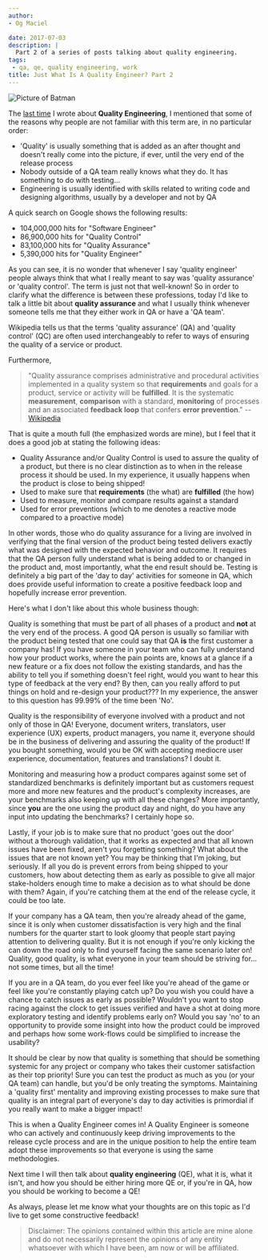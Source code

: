 ```yaml
---
author:
- Og Maciel

date: 2017-07-03
description: |
  Part 2 of a series of posts talking about quality engineering.
tags:
 - qa, qe, quality engineering, work
title: Just What Is A Quality Engineer? Part 2
---
```


![Picture of Batman](/images/batman-is-qe.jpeg)

The [last
time](https://omaciel.github.io/just-what-is-a-quality-engineer-part-1.html)
I wrote about **Quality Engineering**, I mentioned that some of the
reasons why people are not familiar with this term are, in no particular
order:

-   \'Quality\' is usually something that is added as an after thought
    and doesn\'t really come into the picture, if ever, until the very
    end of the release process
-   Nobody outside of a QA team really knows what they do. It has
    something to do with testing\...
-   Engineering is usually identified with skills related to writing
    code and designing algorithms, usually by a developer and not by QA

A quick search on Google shows the following results:

-   104,000,000 hits for \"Software Engineer\"
-   86,900,000 hits for "Quality Control"
-   83,100,000 hits for "Quality Assurance"
-   5,390,000 hits for "Quality Engineer"

As you can see, it is no wonder that whenever I say \'quality engineer\'
people always think that what I really meant to say was \'quality
assurance\' or \'quality control\'. The term is just not that
well-known! So in order to clarify what the difference is between these
professions, today I\'d like to talk a little bit about **quality
assurance** and what I usually think whenever someone tells me that they
either work in QA or have a \'QA team\'.

Wikipedia tells us that the terms \'quality assurance\' (QA) and
\'quality control\' (QC) are often used interchangeably to refer to ways
of ensuring the quality of a service or product.

Furthermore,

> \"Quality assurance comprises administrative and procedural activities
> implemented in a quality system so that **requirements** and goals for
> a product, service or activity will be **fulfilled**. It is the
> systematic **measurement**, **comparison** with a standard,
> **monitoring** of processes and an associated **feedback loop** that
> confers **error prevention**.\" \--
> [Wikipedia](https://en.wikipedia.org/wiki/Quality_assurance)

That is quite a mouth full (the emphasized words are mine), but I feel
that it does a good job at stating the following ideas:

-   Quality Assurance and/or Quality Control is used to assure the
    quality of a product, but there is no clear distinction as to when
    in the release process it should be used. In my experience, it
    usually happens when the product is close to being shipped!
-   Used to make sure that **requirements** (the what) are **fulfilled**
    (the how)
-   Used to measure, monitor and compare results against a standard
-   Used for error preventions (which to me denotes a reactive mode
    compared to a proactive mode)

In other words, those who do quality assurance for a living are involved
in verifying that the final version of the product being tested delivers
exactly what was designed with the expected behavior and outcome. It
requires that the QA person fully understand what is being added to or
changed in the product and, most importantly, what the end result should
be. Testing is definitely a big part of the \'day to day\' activities
for someone in QA, which does provide useful information to create a
positive feedback loop and hopefully increase error prevention.

Here\'s what I don\'t like about this whole business though:

Quality is something that must be part of all phases of a product and
**not** at the very end of the process. A good QA person is usually so
familiar with the product being tested that one could say that QA **is**
the first customer a company has! If you have someone in your team who
can fully understand how your product works, where the pain points are,
knows at a glance if a new feature or a fix does not follow the existing
standards, and has the ability to tell you if something doesn\'t feel
right, would you want to hear this type of feedback at the very end? By
then, can you really afford to put things on hold and re-design your
product??? In my experience, the answer to this question has 99.99% of
the time been \'No\'.

Quality is the responsibility of everyone involved with a product and
not only of those in QA! Everyone, document writers, translators, user
experience (UX) experts, product managers, you name it, everyone should
be in the business of delivering and assuring the quality of the
product! If you bought something, would you be OK with accepting
mediocre user experience, documentation, features and translations? I
doubt it.

Monitoring and measuring how a product compares against some set of
standardized benchmarks is definitely important but as customers request
more and more new features and the product\'s complexity increases, are
your benchmarks also keeping up with all these changes? More
importantly, since **you** are the one using the product day and night,
do you have any input into updating the benchmarks? I certainly hope so.

Lastly, if your job is to make sure that no product \'goes out the
door\' without a thorough validation, that it works as expected and that
all known issues have been fixed, aren\'t you forgetting something? What
about the issues that are not known yet? You may be thinking that I\'m
joking, but seriously. If all you do is prevent errors from being
shipped to your customers, how about detecting them as early as possible
to give all major stake-holders enough time to make a decision as to
what should be done with them? Again, if you\'re catching them at the
end of the release cycle, it could be too late.

If your company has a QA team, then you\'re already ahead of the game,
since it is only when customer dissatisfaction is very high and the
final numbers for the quarter start to look gloomy that people start
paying attention to delivering quality. But it is not enough if you\'re
only kicking the can down the road only to find yourself facing the same
scenario later on! Quality, good quality, is what everyone in your team
should be striving for\... not some times, but all the time!

If you are in a QA team, do you ever feel like you\'re ahead of the game
or feel like you\'re constantly playing catch up? Do you wish you could
have a chance to catch issues as early as possible? Wouldn\'t you want
to stop racing against the clock to get issues verified and have a shot
at doing more exploratory testing and identify problems early on? Would
you say \'no\' to an opportunity to provide some insight into how the
product could be improved and perhaps how some work-flows could be
simplified to increase the usability?

It should be clear by now that quality is something that should be
something systemic for any project or company who takes their customer
satisfaction as their top priority! Sure you can test the product as
much as you (or your QA team) can handle, but you\'d be only treating
the symptoms. Maintaining a \'quality first\' mentality and improving
existing processes to make sure that quality is an integral part of
everyone\'s day to day activities is primordial if you really want to
make a bigger impact!

This is when a Quality Engineer comes in! A Quality Engineer is someone
who can actively and continuously keep driving improvements to the
release cycle process and are in the unique position to help the entire
team adopt these improvements so that everyone is using the same
methodologies.

Next time I will then talk about **quality engineering** (QE), what it
is, what it isn\'t, and how you should be either hiring more QE or, if
you\'re in QA, how you should be working to become a QE!

As always, please let me know what your thoughts are on this topic as
I\'d live to get some constructive feedback!

> Disclaimer: The opinions contained within this article are mine alone
> and do not necessarily represent the opinions of any entity whatsoever
> with which I have been, am now or will be affiliated.
